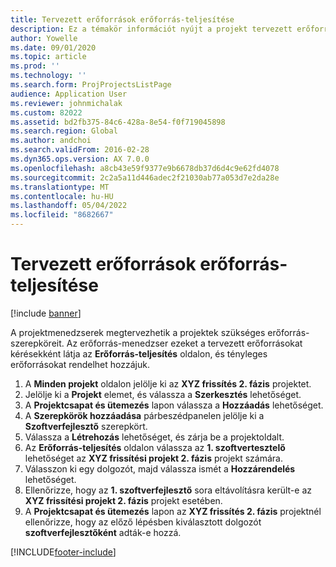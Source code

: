 ```yaml
---
title: Tervezett erőforrások erőforrás-teljesítése
description: Ez a témakör információt nyújt a projekt tervezett erőforrásairól.
author: Yowelle
ms.date: 09/01/2020
ms.topic: article
ms.prod: ''
ms.technology: ''
ms.search.form: ProjProjectsListPage
audience: Application User
ms.reviewer: johnmichalak
ms.custom: 82022
ms.assetid: bd2fb375-84c6-428a-8e54-f0f719045898
ms.search.region: Global
ms.author: andchoi
ms.search.validFrom: 2016-02-28
ms.dyn365.ops.version: AX 7.0.0
ms.openlocfilehash: a8cb43e59f9377e9b6678db37d6d4c9e62fd4078
ms.sourcegitcommit: 2c2a5a11d446adec2f21030ab77a053d7e2da28e
ms.translationtype: MT
ms.contentlocale: hu-HU
ms.lasthandoff: 05/04/2022
ms.locfileid: "8682667"
---
```

# <a name="resource-fulfillment-for-planned-resources"></a>Tervezett erőforrások erőforrás-teljesítése

[!include [banner](../includes/banner.md)]

A projektmenedzserek megtervezhetik a projektek szükséges erőforrás-szerepköreit. Az erőforrás-menedzser ezeket a tervezett erőforrásokat kérésekként látja az **Erőforrás-teljesítés** oldalon, és tényleges erőforrásokat rendelhet hozzájuk.

1. A **Minden projekt** oldalon jelölje ki az **XYZ frissítés 2. fázis** projektet.
2. Jelölje ki a **Projekt** elemet, és válassza a **Szerkesztés** lehetőséget.
3. A **Projektcsapat és ütemezés** lapon válassza a **Hozzáadás** lehetőséget.
4. A **Szerepkörök hozzáadása** párbeszédpanelen jelölje ki a **Szoftverfejlesztő** szerepkört.
5. Válassza a **Létrehozás** lehetőséget, és zárja be a projektoldalt.
6. Az **Erőforrás-teljesítés** oldalon válassza az **1. szoftvertesztelő** lehetőséget az **XYZ frissítési projekt 2. fázis** projekt számára.
7. Válasszon ki egy dolgozót, majd válassza ismét a **Hozzárendelés** lehetőséget.
8. Ellenőrizze, hogy az **1. szoftverfejlesztő** sora eltávolításra került-e az **XYZ frissítési projekt 2. fázis** projekt esetében.
9. A **Projektcsapat és ütemezés** lapon az **XYZ frissítés 2. fázis** projektnél ellenőrizze, hogy az előző lépésben kiválasztott dolgozót **szoftverfejlesztőként** adták-e hozzá.


[!INCLUDE[footer-include](../includes/footer-banner.md)]